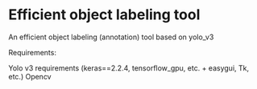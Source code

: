 # Efficient object labeling tool
An efficient object labeling (annotation) tool based on yolo_v3

Requirements: 

Yolo v3 requirements (keras==2.2.4, tensorflow_gpu, etc. + easygui, Tk, etc.)
Opencv


